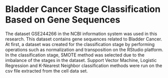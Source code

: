 # Bladder Cancer Stage Classification Based on Gene Sequences
The dataset GSE244266 in the NCBI information system was used in this research. This dataset contains gene sequences related to Bladder Cancer. At first, a dataset was created for the classification stage by performing operations such as normalization and transposition on the RStudio platform. In the classification stage, SMOTE method was selected due to the imbalance of the stages in the dataset. Support Vector Machine, Logistic Regression and K-Nearest Neighbor classification methods were run on the csv file extracted from the cell data set.
